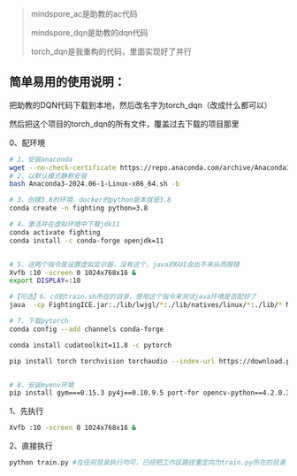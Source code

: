 > mindspore_ac是助教的ac代码
>
> mindspore_dqn是助教的dqn代码
>
>torch_dqn是我重构的代码，里面实现好了并行

## 简单易用的使用说明：
把助教的DQN代码下载到本地，然后改名字为torch_dqn（改成什么都可以）

然后把这个项目的torch_dqn的所有文件，覆盖过去下载的项目那里

0、配环境
``` bash
# 1、安装anaconda
wget --no-check-certificate https://repo.anaconda.com/archive/Anaconda3-2024.06-1-Linux-x86_64.sh
# 2、以默认模式静默安装
bash Anaconda3-2024.06-1-Linux-x86_64.sh -b

# 3、创建3.8的环境，docker的python版本就是3.8
conda create -n fighting python=3.8

# 4、激活并在虚拟环境中下载jdk11
conda activate fighting
conda install -c conda-forge openjdk=11  


# 5、这两个指令是设置虚拟显示器，没有这个，java的GUI会出不来从而报错
Xvfb :10 -screen 0 1024x768x16 &
export DISPLAY=:10

#【可选】6、cd到train.sh所在的目录，使用这个指令来测试java环境是否配好了
java  -cp FightingICE.jar:./lib/lwjgl/*:./lib/natives/linux/*:./lib/* Main --a1 BCP --a2 BlackMamba --c1 ZEN --c2 ZEN -n 1 --mute --fastmode --disable-window

# 7、下载pytorch
conda config --add channels conda-forge

conda install cudatoolkit=11.8 -c pytorch

pip install torch torchvision torchaudio --index-url https://download.pytorch.org/whl/cu118


# 8、安装myenv环境
pip install gym===0.15.3 py4j==0.10.9.5 port-for opencv-python==4.2.0.34

```



1、先执行
``` bash
Xvfb :10 -screen 0 1024x768x16 &
```
2、直接执行
``` bash
python train.py #在任何目录执行均可，已经把工作区路径重定向为train.py所在的目录
```